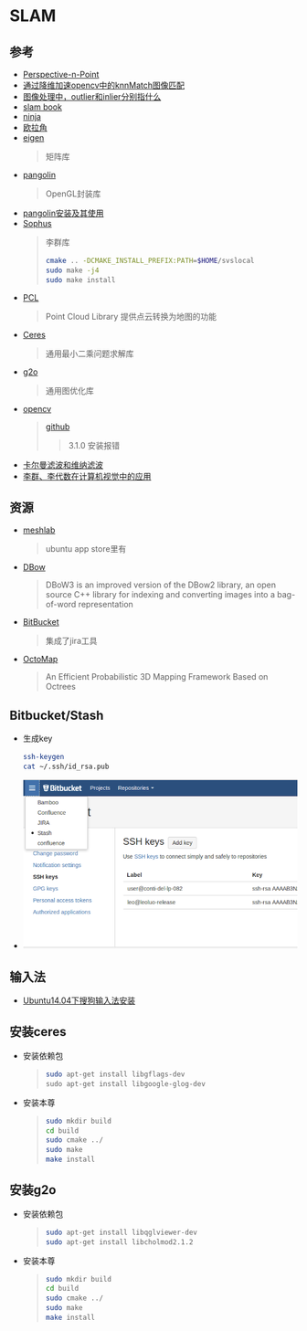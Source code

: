 # SLAM

## 参考

* [Perspective-n-Point](https://en.wikipedia.org/wiki/Perspective-n-Point)
* [通过降维加速opencv中的knnMatch图像匹配](https://blog.csdn.net/yhyhbo/article/details/54620178c++)
* [图像处理中，outlier和inlier分别指什么](https://blog.csdn.net/daigualu/article/details/73866250)
* [slam book](https://github.com/gaoxiang12/slambook)
* [ninja](https://www.jianshu.com/p/d118615c1943)
* [欧拉角](https://blog.csdn.net/csxiaoshui/article/details/65437633)
* [eigen](http://eigen.tuxfamily.org/index.php?title-Main_Page)
  >矩阵库
* [pangolin](https://github.com/stevenlovegrove/Pangolin)
  >OpenGL封装库
* [pangolin安装及其使用](https://blog.csdn.net/c602273091/article/details/65441315)
* [Sophus](https://github.com/strasdat/Sophus)
  >李群库
  >```bash
  > cmake .. -DCMAKE_INSTALL_PREFIX:PATH=$HOME/svslocal
  > sudo make -j4
  > sudo make install
  >```
* [PCL](http://pointclouds.org)
  >Point Cloud Library
  >提供点云转换为地图的功能
* [Ceres](https://github.com/ceres-solver/ceres-solver)
  >通用最小二乘问题求解库
* [g2o](https://github.com/RainerKuemmerle/g2o)
  >通用图优化库
* [opencv](https://opencv.org)
  >[github](https://github.com/opencv/opencv/tree/3.0.0)
  >> 3.1.0 安装报错
* [卡尔曼滤波和维纳滤波](https://blog.csdn.net/sillykog/article/details/78535767)
* [李群、李代数在计算机视觉中的应用](https://blog.csdn.net/x_r_su/article/details/52749616)

## 资源

* [meshlab](http://www.meshlab.net/)
  >ubuntu app store里有
* [DBow](https://github.com/rmsalinas/DBow3)
  >DBoW3 is an improved version of the DBow2 library, an open source C++ library for indexing and converting images into a bag-of-word representation
* [BitBucket](http://tech.it168.com/a2017/1026/3176/000003176180.shtml)
  >集成了jira工具
* [OctoMap](https://github.com/OctoMap/octomap)
  >An Efficient Probabilistic 3D Mapping Framework Based on Octrees

## Bitbucket/Stash

* 生成key

  ```bash
  ssh-keygen
  cat ~/.ssh/id_rsa.pub
  ```

* ![配置Stash](_images/Bitbucket_stash.png)

## 输入法

* [Ubuntu14.04下搜狗输入法安装](https://blog.csdn.net/u011006622/article/details/69281580)

## 安装ceres

* 安装依赖包
  >```bash
  >sudo apt-get install libgflags-dev
  >sudo apt-get install libgoogle-glog-dev
  >```
* 安装本尊
  >```bash
  >sudo mkdir build
  >cd build
  >sudo cmake ../
  >sudo make
  >make install
  >```  

## 安装g2o

* 安装依赖包
  >```bash
  >sudo apt-get install libqglviewer-dev
  >sudo apt-get install libcholmod2.1.2
  >```
* 安装本尊
  >```bash
  >sudo mkdir build
  >cd build
  >sudo cmake ../
  >sudo make
  >make install
  >```  